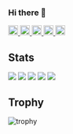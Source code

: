 ### Hi there 👋

<p align="left">
  <a href="https://github.com/taro0884">
    <img height="20" src="https://komarev.com/ghpvc/?username=taro0884" />
  </a>
  <a href="https://github.com/taro0884">
    <img height="20" src="https://img.shields.io/github/followers/taro0884?label=follow&logo=github&style=flat" />
  </a>
  <a href="http://qiita.com/taro0884">
    <img height="20" src="https://qiita-badge.apiapi.app/s/taro0884/posts.svg" />
  </a>
  <a href="http://qiita.com/taro0884">
    <img height="20" src="https://qiita-badge.apiapi.app/s/taro0884/contributions.svg" />
  </a>
  <a href="https://zenn.dev/taro0884">
    <img height="20" src="https://badgen.org/img/zenn/taro0884/articles?style=plastic" />
  </a>
</p>


## Stats
![](http://github-profile-summary-cards.vercel.app/api/cards/profile-details?username=taro0884&theme=gruvbox)
![](http://github-profile-summary-cards.vercel.app/api/cards/repos-per-language?username=taro0884&theme=gruvbox)
![](http://github-profile-summary-cards.vercel.app/api/cards/most-commit-language?username=taro0884&theme=gruvbox)
![](http://github-profile-summary-cards.vercel.app/api/cards/stats?username=taro0884&theme=gruvbox)
![](http://github-profile-summary-cards.vercel.app/api/cards/productive-time?username=taro0884&theme=gruvbox&utcOffset=9)

## Trophy
![trophy](https://github-profile-trophy.vercel.app/?username=taro0884&theme=gruvbox)
<!--


**taro0884/taro0884** is a ✨ _special_ ✨ repository because its `README.md` (this file) appears on your GitHub profile.

Here are some ideas to get you started:

- 🔭 I’m currently working on ...
- 🌱 I’m currently learning ...
- 👯 I’m looking to collaborate on ...
- 🤔 I’m looking for help with ...
- 💬 Ask me about ...
- 📫 How to reach me: ...
- 😄 Pronouns: ...
- ⚡ Fun fact: ...
-->
